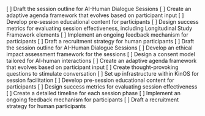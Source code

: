 [ ] Draft the session outline for AI-Human Dialogue Sessions
[ ] Create an adaptive agenda framework that evolves based on participant input
[ ] Develop pre-session educational content for participants
[ ] Design success metrics for evaluating session effectiveness, including Longitudinal Study Framework elements
[ ] Implement an ongoing feedback mechanism for participants
[ ] Draft a recruitment strategy for human participants
[ ] Draft the session outline for AI-Human Dialogue Sessions
[ ] Develop an ethical impact assessment framework for the sessions
[ ] Design a consent model tailored for AI-human interactions
[ ] Create an adaptive agenda framework that evolves based on participant input
[ ] Create thought-provoking questions to stimulate conversation
[ ] Set up infrastructure within KinOS for session facilitation
[ ] Develop pre-session educational content for participants
[ ] Design success metrics for evaluating session effectiveness
[ ] Create a detailed timeline for each session phase
[ ] Implement an ongoing feedback mechanism for participants
[ ] Draft a recruitment strategy for human participants